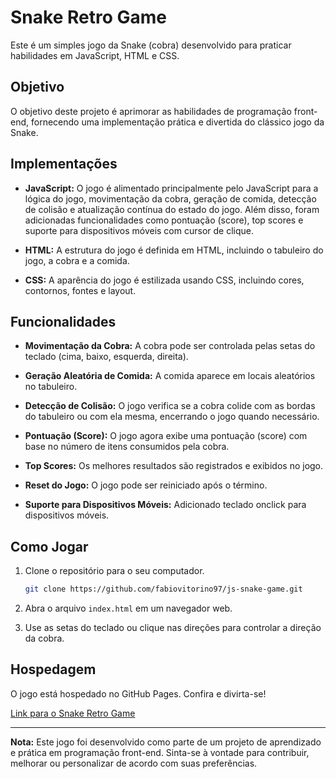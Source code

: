 # Snake Retro Game

Este é um simples jogo da Snake (cobra) desenvolvido para praticar habilidades em JavaScript, HTML e CSS.

## Objetivo

O objetivo deste projeto é aprimorar as habilidades de programação front-end, fornecendo uma implementação prática e divertida do clássico jogo da Snake.

## Implementações

- **JavaScript:** O jogo é alimentado principalmente pelo JavaScript para a lógica do jogo, movimentação da cobra, geração de comida, detecção de colisão e atualização contínua do estado do jogo. Além disso, foram adicionadas funcionalidades como pontuação (score), top scores e suporte para dispositivos móveis com cursor de clique.

- **HTML:** A estrutura do jogo é definida em HTML, incluindo o tabuleiro do jogo, a cobra e a comida.

- **CSS:** A aparência do jogo é estilizada usando CSS, incluindo cores, contornos, fontes e layout.

## Funcionalidades

- **Movimentação da Cobra:** A cobra pode ser controlada pelas setas do teclado (cima, baixo, esquerda, direita).

- **Geração Aleatória de Comida:** A comida aparece em locais aleatórios no tabuleiro.

- **Detecção de Colisão:** O jogo verifica se a cobra colide com as bordas do tabuleiro ou com ela mesma, encerrando o jogo quando necessário.

- **Pontuação (Score):** O jogo agora exibe uma pontuação (score) com base no número de itens consumidos pela cobra.

- **Top Scores:** Os melhores resultados são registrados e exibidos no jogo.

- **Reset do Jogo:** O jogo pode ser reiniciado após o término.

- **Suporte para Dispositivos Móveis:** Adicionado teclado onclick para dispositivos móveis.

## Como Jogar

1. Clone o repositório para o seu computador.

    ```bash
    git clone https://github.com/fabiovitorino97/js-snake-game.git
    ```

2. Abra o arquivo `index.html` em um navegador web.

3. Use as setas do teclado ou clique nas direções para controlar a direção da cobra.

## Hospedagem

O jogo está hospedado no GitHub Pages. Confira e divirta-se!

[Link para o Snake Retro Game](https://fabiovitorino97.github.io/js-snake-game/)

---

**Nota:** Este jogo foi desenvolvido como parte de um projeto de aprendizado e prática em programação front-end. Sinta-se à vontade para contribuir, melhorar ou personalizar de acordo com suas preferências.
